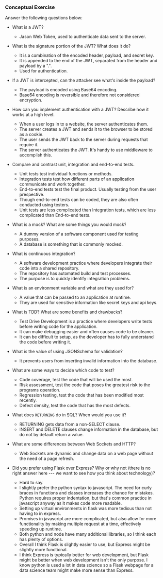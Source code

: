 ### Conceptual Exercise

Answer the following questions below:

- What is a JWT?
  - Jason Web Token, used to authenticate data sent to the server.

- What is the signature portion of the JWT?  What does it do?
  - It is a combination of the encoded header, payload, and secret key.
  - It is appended to the end of the JWT, separated from the header and payload by a ".".
  - Used for authentication.

- If a JWT is intercepted, can the attacker see what's inside the payload?
  - The payload is encoded using Base64 encoding. 
  - Base64 encoding is reversible and therefore not considered encryption.

- How can you implement authentication with a JWT?  Describe how it works at a high level.
  - When a user logs in to a website, the server authenticates them.
  - The server creates a JWT and sends it to the browser to be stored as a cookie.
  - The user sends the JWT back to the server during requests that require it.
  - The server authenticates the JWT. It's handy to use middleware to accomplish this.

- Compare and contrast unit, integration and end-to-end tests.
  - Unit tests test individual functions or methods.
  - Integration tests test how different parts of an application communicate and work together.
  - End-to-end tests test the final product. Usually testing from the user prespective.
  - Though end-to-end tests can be coded, they are also often conducted using testers.
  - Unit tests are less complicated than Integration tests, which are less complicated than End-to-end tests.

- What is a mock? What are some things you would mock?
  - A dummy version of a software component used for testing purposes.
  - A database is something that is commonly mocked.

- What is continuous integration?
  - A software development practice where developers integrate their code into a shared repository.
  - The repository has automated build and test processes.
  - The purpose is to quickly identify integration problems.

- What is an environment variable and what are they used for?
  - A value that can be passed to an application at runtime.
  - They are used for sensitive information like secret keys and api keys.

- What is TDD? What are some benefits and drawbacks?
  - Test Drive Development is a practice where developers write tests before writing code for the application.
  - It can make debugging easier and often causes code to be cleaner.
  - It can be difficult to setup, as the developer has to fully understand the code before writing it.

- What is the value of using JSONSchema for validation?
  - It prevents users from inserting invalid information into the database.

- What are some ways to decide which code to test?
  - Code coverage, test the code that will be used the most.
  - Risk assessment, test the code that poses the greatest risk to the programs operation.
  - Regression testing, test the code that has been modified most recently.
  - Defect density, test the code that has the most defects.

- What does `RETURNING` do in SQL? When would you use it?
  - RETURNING gets data from a non-SELECT clause.
  - INSERT and DELETE clauses change information in the database, but do not by default return a value.

- What are some differences between Web Sockets and HTTP?
  - Web Sockets are dynamic and change data on a web page without the need of a page refresh.

- Did you prefer using Flask over Express? Why or why not (there is no right
  answer here --- we want to see how you think about technology)?
    - Hard to say. 
    - I slightly prefer the python syntax to javascript. The need for curly braces in functions and classes increases the chance for mistakes. Python requires proper indentation, but that's common practice in javascript anyway as it makes code more readable.
    - Setting up virtual environments in flask was more tedious than not having to in express.
    - Promises in javascript are more complicated, but also allow for more functionality by making multiple request at a time, effectively speeding up runtime.
    - Both python and node have many additional libraries, so I think each has plenty of options.
    - Overall I think Flask is slightly easier to use, but Express might be slightly more functional.
    - I think Express is typically better for web development, but Flask might be better when web development isn't the only purpose. I know python is used a lot in data science so a Flask webpage for a data science team might make more sense than Express.
    
